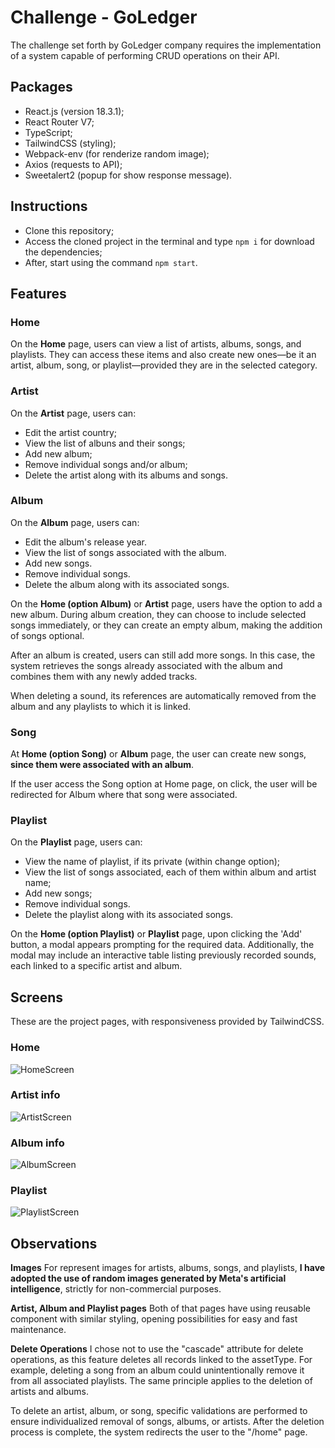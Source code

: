 # Challenge - GoLedger
The challenge set forth by GoLedger company requires the implementation of a system capable of performing CRUD operations on their API.  

## Packages

 - React.js (version 18.3.1);
 - React Router V7;
 - TypeScript;
 - TailwindCSS (styling);
 - Webpack-env (for renderize random image);
 - Axios (requests to API);
 - Sweetalert2 (popup for show response message).
 
## Instructions
 - Clone this repository;
 - Access the cloned project in the terminal and type `npm i` for download the dependencies;
 - After, start using the command `npm start`.

## Features

### Home

On the **Home** page, users can view a list of artists, albums, songs, and playlists. They can access these items and also create new ones—be it an artist, album, song, or playlist—provided they are in the selected category.

### Artist

On the **Artist** page, users can:

 - Edit the artist country;
 - View the list of albuns and their songs;
 - Add new album;
 - Remove individual songs and/or album;
 - Delete the artist along with its albums and songs.

### Album

On the **Album** page, users can:

-   Edit the album's release year.
-   View the list of songs associated with the album.
-   Add new songs.
-   Remove individual songs.
-   Delete the album along with its associated songs.

On the **Home (option Album)** or **Artist** page, users have the option to add a new album. During album creation, they can choose to include selected songs immediately, or they can create an empty album, making the addition of songs optional.

After an album is created, users can still add more songs. In this case, the system retrieves the songs already associated with the album and combines them with any newly added tracks.

When deleting a sound, its references are automatically removed from the album and any playlists to which it is linked.

### Song
At **Home (option Song)** or **Album** page, the user can create new songs, **since them were associated with an album**.

If the user access the Song option at Home page, on click, the user will be redirected for Album where that song were associated.

### Playlist
On the **Playlist** page, users can:

-   View the name of playlist, if its private (within change option);
-   View the list of songs associated, each of them within album and artist name;
-   Add new songs;
-   Remove individual songs.
-   Delete the playlist along with its associated songs.

On the **Home (option Playlist)** or **Playlist** page, upon clicking the 'Add' button, a modal appears prompting for the required data. Additionally, the modal may include an interactive table listing previously recorded sounds, each linked to a specific artist and album.

## Screens
These are the project pages, with responsiveness provided by TailwindCSS.

### Home
![HomeScreen](src/assets/markdown/home.gif)

### Artist info
![ArtistScreen](src/assets/markdown/artist.gif)

### Album info
![AlbumScreen](src/assets/markdown/album.gif)

### Playlist
![PlaylistScreen](src/assets/markdown/playlist.gif)

## Observations

**Images**
For represent images for artists, albums, songs, and playlists, **I have adopted the use of random images generated by Meta's artificial intelligence**, strictly for non-commercial purposes.

**Artist, Album and Playlist pages**
Both of that pages have using reusable component with similar styling, opening possibilities for easy and fast maintenance.

**Delete Operations**
I chose not to use the "cascade" attribute for delete operations, as this feature deletes all records linked to the assetType. For example, deleting a song from an album could unintentionally remove it from all associated playlists. The same principle applies to the deletion of artists and albums.

To delete an artist, album, or song, specific validations are performed to ensure individualized removal of songs, albums, or artists. After the deletion process is complete, the system redirects the user to the "/home" page.
